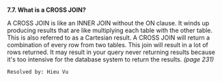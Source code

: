 **7.7. What is a CROSS JOIN?**

A CROSS JOIN is like an INNER JOIN without the ON clause. It winds up producing
results that are like multiplying each table with the other table. This is also
referred to as a Cartesian result. A CROSS JOIN will return a combination of
every row from two tables. This join will result in a lot of rows returned.
It may result in your query never returning results because it's too intensive
for the database system to return the results. *(page 231)*

`Resolved by: Hieu Vu`
